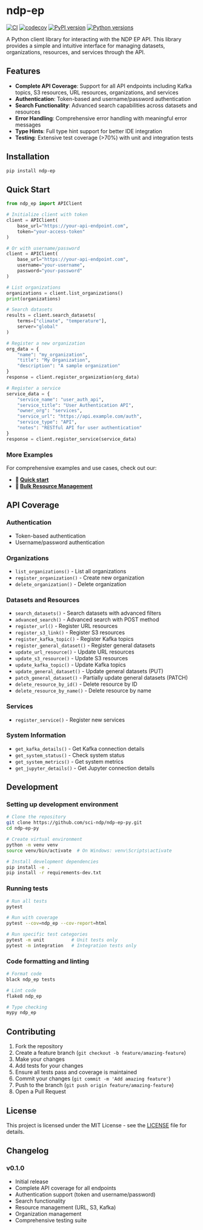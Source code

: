 # ndp-ep

[![CI](https://github.com/sci-ndp/ndp-ep-py/workflows/CI/badge.svg)](https://github.com/sci-ndp/ndp-ep-py/actions)
[![codecov](https://codecov.io/gh/sci-ndp/ndp-ep-py/branch/main/graph/badge.svg)](https://codecov.io/gh/sci-ndp/ndp-ep-py)
[![PyPI version](https://badge.fury.io/py/ndp-ep.svg)](https://badge.fury.io/py/ndp-ep)
[![Python versions](https://img.shields.io/pypi/pyversions/ndp-ep.svg)](https://pypi.org/project/ndp-ep/)

A Python client library for interacting with the NDP EP API. This library provides a simple and intuitive interface for managing datasets, organizations, resources, and services through the API.

## Features

- **Complete API Coverage**: Support for all API endpoints including Kafka topics, S3 resources, URL resources, organizations, and services
- **Authentication**: Token-based and username/password authentication
- **Search Functionality**: Advanced search capabilities across datasets and resources
- **Error Handling**: Comprehensive error handling with meaningful error messages
- **Type Hints**: Full type hint support for better IDE integration
- **Testing**: Extensive test coverage (>70%) with unit and integration tests

## Installation

```bash
pip install ndp-ep
```

## Quick Start

```python
from ndp_ep import APIClient

# Initialize client with token
client = APIClient(
    base_url="https://your-api-endpoint.com",
    token="your-access-token"
)

# Or with username/password
client = APIClient(
    base_url="https://your-api-endpoint.com",
    username="your-username",
    password="your-password"
)

# List organizations
organizations = client.list_organizations()
print(organizations)

# Search datasets
results = client.search_datasets(
    terms=["climate", "temperature"],
    server="global"
)

# Register a new organization
org_data = {
    "name": "my_organization",
    "title": "My Organization",
    "description": "A sample organization"
}
response = client.register_organization(org_data)

# Register a service
service_data = {
    "service_name": "user_auth_api",
    "service_title": "User Authentication API",
    "owner_org": "services",
    "service_url": "https://api.example.com/auth",
    "service_type": "API",
    "notes": "RESTful API for user authentication"
}
response = client.register_service(service_data)
```

### More Examples

For comprehensive examples and use cases, check out our:
- **📓 [Quick start](docs/source/tutorials/getting_started.ipynb)** 
- **📓 [Bulk Resource Management](docs/source/tutorials/bulk_resource_management.ipynb)** 

## API Coverage

### Authentication
- Token-based authentication
- Username/password authentication

### Organizations
- `list_organizations()` - List all organizations
- `register_organization()` - Create new organization
- `delete_organization()` - Delete organization

### Datasets and Resources
- `search_datasets()` - Search datasets with advanced filters
- `advanced_search()` - Advanced search with POST method
- `register_url()` - Register URL resources
- `register_s3_link()` - Register S3 resources
- `register_kafka_topic()` - Register Kafka topics
- `register_general_dataset()` - Register general datasets
- `update_url_resource()` - Update URL resources
- `update_s3_resource()` - Update S3 resources
- `update_kafka_topic()` - Update Kafka topics
- `update_general_dataset()` - Update general datasets (PUT)
- `patch_general_dataset()` - Partially update general datasets (PATCH)
- `delete_resource_by_id()` - Delete resource by ID
- `delete_resource_by_name()` - Delete resource by name

### Services
- `register_service()` - Register new services

### System Information
- `get_kafka_details()` - Get Kafka connection details
- `get_system_status()` - Check system status
- `get_system_metrics()` - Get system metrics
- `get_jupyter_details()` - Get Jupyter connection details

## Development

### Setting up development environment

```bash
# Clone the repository
git clone https://github.com/sci-ndp/ndp-ep-py.git
cd ndp-ep-py

# Create virtual environment
python -m venv venv
source venv/bin/activate  # On Windows: venv\Scripts\activate

# Install development dependencies
pip install -e .
pip install -r requirements-dev.txt
```

### Running tests

```bash
# Run all tests
pytest

# Run with coverage
pytest --cov=ndp_ep --cov-report=html

# Run specific test categories
pytest -m unit          # Unit tests only
pytest -m integration   # Integration tests only
```

### Code formatting and linting

```bash
# Format code
black ndp_ep tests

# Lint code
flake8 ndp_ep

# Type checking
mypy ndp_ep
```

## Contributing

1. Fork the repository
2. Create a feature branch (`git checkout -b feature/amazing-feature`)
3. Make your changes
4. Add tests for your changes
5. Ensure all tests pass and coverage is maintained
6. Commit your changes (`git commit -m 'Add amazing feature'`)
7. Push to the branch (`git push origin feature/amazing-feature`)
8. Open a Pull Request

## License

This project is licensed under the MIT License - see the [LICENSE](LICENSE) file for details.

## Changelog

### v0.1.0
- Initial release
- Complete API coverage for all endpoints
- Authentication support (token and username/password)
- Search functionality
- Resource management (URL, S3, Kafka)
- Organization management
- Comprehensive testing suite